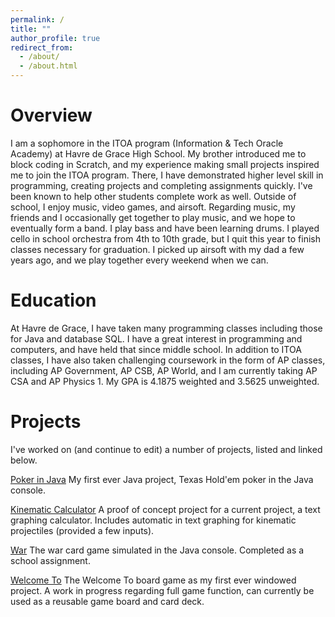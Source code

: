 ```yaml
---
permalink: /
title: ""
author_profile: true
redirect_from: 
  - /about/
  - /about.html
---
```


# Overview
I am a sophomore in the ITOA program (Information & Tech Oracle Academy) at Havre de Grace High School. My brother introduced me to block coding in Scratch, and my experience making small projects inspired me to join the ITOA program. There, I have demonstrated higher level skill in programming, creating projects and completing assignments quickly. I've been known to help other students complete work as well. Outside of school, I enjoy music, video games, and airsoft. Regarding music, my friends and I occasionally get together to play music, and we hope to eventually form a band. I play bass and have been learning drums. I played cello in school orchestra from 4th to 10th grade, but I quit this year to finish classes necessary for graduation. I picked up airsoft with my dad a few years ago, and we play together every weekend when we can.

# Education
At Havre de Grace, I have taken many programming classes including those for Java and database SQL. I have a great interest in programming and computers, and have held that since middle school. In addition to ITOA classes, I have also taken challenging coursework in the form of AP classes, including AP Government, AP CSB, AP World, and I am currently taking AP CSA and AP Physics 1. My GPA is 4.1875 weighted and 3.5625 unweighted.

# Projects
I've worked on (and continue to edit) a number of projects, listed and linked below.

[Poker in Java](https://github.com/Bluebox314/Poker-Java)
My first ever Java project, Texas Hold'em poker in the Java console.

[Kinematic Calculator](https://github.com/Bluebox314/Kinematics-Calc)
A proof of concept project for a current project, a text graphing calculator. Includes automatic in text graphing for kinematic projectiles (provided a few inputs).

[War](https://github.com/Bluebox314/WarJavaProject)
The war card game simulated in the Java console. Completed as a school assignment.

[Welcome To](https://github.com/Bluebox314/WelcomeTo)
The Welcome To board game as my first ever windowed project. A work in progress regarding full game function, can currently be used as a reusable game board and card deck.

